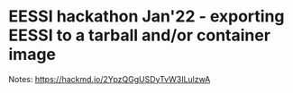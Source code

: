 # EESSI hackathon Jan'22 - exporting EESSI to a tarball and/or container image

Notes: https://hackmd.io/2YpzQGgUSDyTvW3ILulzwA
